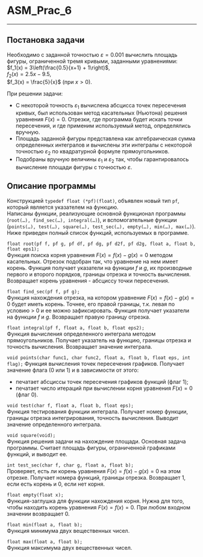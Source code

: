 # ASM_Prac_6
---
## Постановка задачи
Необходимо с заданной точностью $ε=0.001$ вычислить площадь фигуры, ограниченной тремя кривыми, заданными уравнениями:  
$f_1(x) = 3\left(\frac{0.5}{x+1} + 1\right)$,  
$f_2(x) = 2.5x - 9.5$,  
$f_3(x) = \frac{5}{x}$ (при $x > 0$).

При решении задачи:
- С некоторой точность $ε_1$ вычислена абсцисса точек пересечения кривых, был использован метод касательных (Ньютона) решения уравнения $F(x)=0$. Отрезки, где программа будет искать точки пересечения, и где применим используемый метод, определялись вручную.
- Площадь заданной фигуры представлена как алгебраическая сумма определенных интегралов и вычислены эти интегралы с некоторой точностью $ε_2$ по квадратурной формуле прямоугольников.
- Подобраны вручную величины $ε_1$ и $ε_2$ так, чтобы гарантировалось вычисление площади фигуры с точностью $ε$.

## Описание программы
Конструкцией `typedef float (*pf)(float)`, объявлен новый тип `pf`, который является указателем на функцию.  
Написаны функции, реализующие основной функционал программы (`root(…), find_sec(…), integral(…)`), и вспомогательные функции (`points(…), test(…), square(…), test_sec(…), empty(…), min(…), max(…)`). Ниже приведен полный список функций, используемых в программе.

`float root(pf f, pf g, pf df, pf dg, pf d2f, pf d2g, float a, float b, float eps1);`  
Функция поиска корня уравнения $F(x)=f(x)-g(x)=0$ методом касательных. Отрезок подобран так, что уравнение на нем имеет корень. Функция получает указатели на функции $f$ и $g$, их производные первого и второго порядков, границы отрезка и точность вычисления. Возвращает корень уравнения - абсциссу точки пересечения.

`float find_sec(pf f, pf g);`  
Функция нахождения отрезка, на котором уравнение $F(x)=f(x)-g(x)=0$ будет иметь корень. Точнее, его правой границы, т.к. левая по условию > 0 и ее можно зафиксировать. Функция получает указатели на функции $f$ и $g$. Возвращает правую границу отрезка.

`float integral(pf f, float a, float b, float eps2);`  
Функция вычисления определенного интеграла методом прямоугольников. Получает указатель на функцию, границы отрезка и точность вычисления. Возвращает значение интеграла.

`void points(char func1, char func2, float a, float b, float eps, int flag);`
Функция вычисления точек пересечения графиков. Получает значение флага (0 или 1) и в зависимости от этого:
- печатает абсциссы точек пересечения графиков функций (флаг 1);
- печатает число итераций при вычислении корня уравнения $F(x)=0$ (флаг 0).

`void test(char f, float a, float b, float eps);`  
Функция тестирования функции интеграла. Получает номер функции, границы отрезка интегрирования, точность вычисления. Выводит значение определенного интеграла.

`void square(void);`  
Функция решения задачи на нахождение площади. Основная задача программы. Считает площадь фигуры, ограниченной графиками функций, и выводит ее.

`int test_sec(char f, char g, float a, float b);`  
Проверяет, есть ли корень уравнения $F(x)=f(x)-g(x)=0$ на этом отрезке. Получает номера функций, границы отрезка. Возвращает 1, если есть корень и 0, если нет корня.

`float empty(float x);`  
Функция-заглушка для функции нахождения корня. Нужна для того, чтобы находить корень уравнения $F(x)=f(x)=0$. При любом входном значении возвращает 0.

`float min(float a, float b);`  
Функция минимума двух вещественных чисел.

`float max(float a, float b);`  
Функция максимума двух вещественных чисел.
